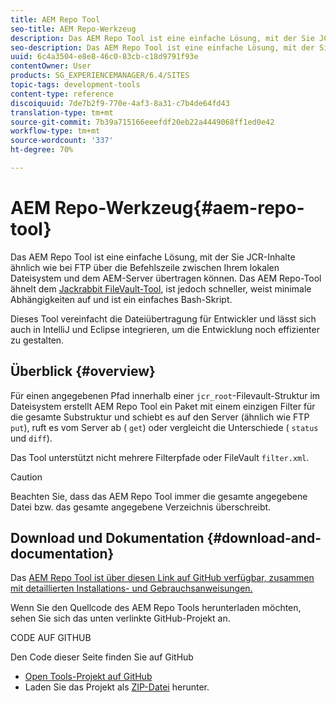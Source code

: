 ```yaml
---
title: AEM Repo Tool
seo-title: AEM Repo-Werkzeug
description: Das AEM Repo Tool ist eine einfache Lösung, mit der Sie JCR-Inhalte ähnlich wie bei FTP über die Befehlszeile zwischen Ihrem lokalen Dateisystem und dem AEM-Server übertragen können. Das AEM Repo Tool ähnelt dem Jackrabbit FileVault-Tool, ist aber schneller, hat minimale Abhängigkeiten und besteht aus einem einfachen Bash-Skript.
seo-description: Das AEM Repo Tool ist eine einfache Lösung, mit der Sie JCR-Inhalte ähnlich wie bei FTP über die Befehlszeile zwischen Ihrem lokalen Dateisystem und dem AEM-Server übertragen können. Das AEM Repo Tool ähnelt dem Jackrabbit FileVault-Tool, ist aber schneller, hat minimale Abhängigkeiten und besteht aus einem einfachen Bash-Skript.
uuid: 6c4a3504-e8e8-46c0-83cb-c18d9791f93e
contentOwner: User
products: SG_EXPERIENCEMANAGER/6.4/SITES
topic-tags: development-tools
content-type: reference
discoiquuid: 7de7b2f9-770e-4af3-8a31-c7b4de64fd43
translation-type: tm+mt
source-git-commit: 7b39a715166eeefdf20eb22a4449068ff1ed0e42
workflow-type: tm+mt
source-wordcount: '337'
ht-degree: 70%

---
```



# AEM Repo-Werkzeug{#aem-repo-tool}

Das AEM Repo Tool ist eine einfache Lösung, mit der Sie JCR-Inhalte ähnlich wie bei FTP über die Befehlszeile zwischen Ihrem lokalen Dateisystem und dem AEM-Server übertragen können. Das AEM Repo-Tool ähnelt dem [Jackrabbit FileVault-Tool](/help/sites-developing/ht-vlttool.md), ist jedoch schneller, weist minimale Abhängigkeiten auf und ist ein einfaches Bash-Skript.

Dieses Tool vereinfacht die Dateiübertragung für Entwickler und lässt sich auch in IntelliJ und Eclipse integrieren, um die Entwicklung noch effizienter zu gestalten.

## Überblick {#overview}

Für einen angegebenen Pfad innerhalb einer `jcr_root`-Filevault-Struktur im Dateisystem erstellt AEM Repo Tool ein Paket mit einem einzigen Filter für die gesamte Substruktur und schiebt es auf den Server (ähnlich wie FTP `put`), ruft es vom Server ab ( `get`) oder vergleicht die Unterschiede ( `status` und `diff`).

Das Tool unterstützt nicht mehrere Filterpfade oder FileVault `filter.xml`.

>[!CAUTION]
>
>Beachten Sie, dass das AEM Repo Tool immer die gesamte angegebene Datei bzw. das gesamte angegebene Verzeichnis überschreibt.

## Download und Dokumentation {#download-and-documentation}

Das [AEM Repo Tool ist über diesen Link auf GitHub verfügbar, zusammen mit detaillierten Installations- und Gebrauchsanweisungen.](https://github.com/Adobe-Marketing-Cloud/tools/tree/master/repo)

Wenn Sie den Quellcode des AEM Repo Tools herunterladen möchten, sehen Sie sich das unten verlinkte GitHub-Projekt an.

CODE AUF GITHUB

Den Code dieser Seite finden Sie auf GitHub

* [Open Tools-Projekt auf GitHub](https://github.com/Adobe-Marketing-Cloud/tools)
* Laden Sie das Projekt als [ZIP-Datei](https://github.com/Adobe-Marketing-Cloud/tools/archive/master.zip) herunter.


